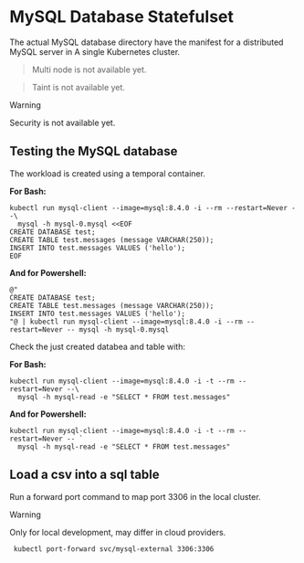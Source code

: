 # MySQL Database Statefulset
The actual MySQL database directory have the manifest for a distributed MySQL server in A single Kubernetes cluster.
> Multi node is not available yet.

> Taint is not available yet.

>[!WARNING]
> Security is not available yet.

## Testing the MySQL database
The workload is created using a temporal container.

**For Bash:**
```
kubectl run mysql-client --image=mysql:8.4.0 -i --rm --restart=Never --\
  mysql -h mysql-0.mysql <<EOF
CREATE DATABASE test;
CREATE TABLE test.messages (message VARCHAR(250));
INSERT INTO test.messages VALUES ('hello');
EOF
```

**And for Powershell:**
```
@"
CREATE DATABASE test;
CREATE TABLE test.messages (message VARCHAR(250));
INSERT INTO test.messages VALUES ('hello');
"@ | kubectl run mysql-client --image=mysql:8.4.0 -i --rm --restart=Never -- mysql -h mysql-0.mysql
```

Check the just created databea and table with:

**For Bash:**
```
kubectl run mysql-client --image=mysql:8.4.0 -i -t --rm --restart=Never --\
  mysql -h mysql-read -e "SELECT * FROM test.messages"
```

**And for Powershell:**
```
kubectl run mysql-client --image=mysql:8.4.0 -i -t --rm --restart=Never -- `
  mysql -h mysql-read -e "SELECT * FROM test.messages"
```

## Load a csv into a sql table
Run a forward port command to map port 3306 in the local cluster.
>[!WARNING]
> Only for local development, may differ in cloud providers. 
 
```
 kubectl port-forward svc/mysql-external 3306:3306
```